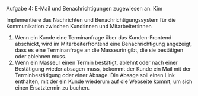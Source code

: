 Aufgabe 4: E-Mail und Benachrichtigungen
zugewiesen an: Kim

Implementiere das Nachrichten und Benachrichtigungssystem für die Kommunikation zwischen Kund:innen und Mitarbeiter:innen
1. Wenn ein Kunde eine Terminanfrage über das Kunden-Frontend abschickt, wird im Mitarbeiterfrontend eine Benachrichtigung angezeigt, dass es eine Terminanfrage an die Masseurin gibt, die sie bestätigen oder ablehnen muss.
2. Wenn ein Masseur einen Termin bestätigt, ablehnt oder nach einer Bestätigung wieder absagen muss, bekommt der Kunde ein Mail mit der Terminbestätigung oder einer Absage. Die Absage soll einen Link enthalten, mit der ein Kunde wiederum auf die Webseite kommt, um sich einen Ersatztermin zu buchen.